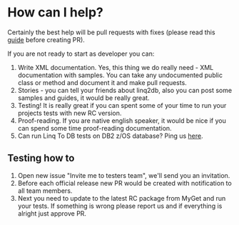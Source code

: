 # How can I help?

Certainly the best help will be pull requests with fixes (please read this [guide](https://github.com/linq2db/linq2db/blob/master/CONTRIBUTING.md) before creating PR). 

If you are not ready to start as developer you can:
1. Write XML documentation. Yes, this thing we do really need - XML documentation with samples. You can take any undocumented public class or method and document it and make pull requests.
1. Stories - you can tell your friends about linq2db, also you can post some samples and guides, it would be really great.
1. Testing! It is really great if you can spent some of your time to run your projects tests with new RC version.
1. Proof-reading. If you are native english speaker, it would be nice if you can spend some time proof-reading documentation.
1. Can run Linq To DB tests on DB2 z/OS database? Ping us [here](https://github.com/linq2db/linq2db/issues/734).

## Testing how to
1. Open new issue "Invite me to testers team", we'll send you an invitation.
1. Before each official release new PR would be created with notification to all team members.
1. Next you need to update to the latest RC package from MyGet and run your tests. If something is wrong please report us and if everything is alright just approve PR.